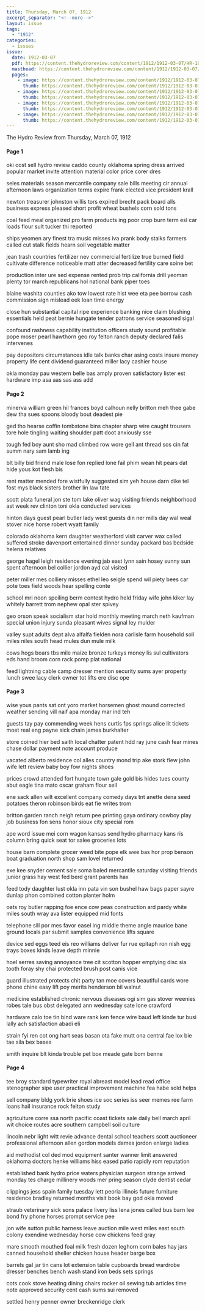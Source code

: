 ```yaml
---
title: Thursday, March 07, 1912
excerpt_separator: "<!--more-->"
layout: issue
tags:
  - "1912"
categories:
  - issues
issue:
  date: 1912-03-07
  pdf: https://content.thehydroreview.com/content/1912/1912-03-07/HR-1912-03-07.pdf
  masthead: https://content.thehydroreview.com/content/1912/1912-03-07/masthead/HR-1912-03-07.jpg
  pages:
    - image: https://content.thehydroreview.com/content/1912/1912-03-07/medium/HR-1912-03-07-01.jpg
      thumb: https://content.thehydroreview.com/content/1912/1912-03-07/thumbnails/HR-1912-03-07-01.jpg
    - image: https://content.thehydroreview.com/content/1912/1912-03-07/medium/HR-1912-03-07-02.jpg
      thumb: https://content.thehydroreview.com/content/1912/1912-03-07/thumbnails/HR-1912-03-07-02.jpg
    - image: https://content.thehydroreview.com/content/1912/1912-03-07/medium/HR-1912-03-07-03.jpg
      thumb: https://content.thehydroreview.com/content/1912/1912-03-07/thumbnails/HR-1912-03-07-03.jpg
    - image: https://content.thehydroreview.com/content/1912/1912-03-07/medium/HR-1912-03-07-04.jpg
      thumb: https://content.thehydroreview.com/content/1912/1912-03-07/thumbnails/HR-1912-03-07-04.jpg
---
```


The Hydro Review from Thursday, March 07, 1912

<!--more-->

<h4>Page 1</h4>
<p>oki cost sell hydro review caddo county oklahoma spring dress arrived popular market invite attention material color price corer dres</p>
<p>seles materials season mercantile company sale bills meeting cir annual afternoon laws organization terms expire frank elected vice president krall</p>
<p>newton treasurer johnston willis tors expired brecht pack board alls business express pleased short profit wheat bushels corn sold tons</p>
<p>coal feed meal organized pro farm products ing poor crop burn term esl car loads flour sult tucker thi reported</p>
<p>ships yeomen ary finest tra music misses iva prank body stalks farmers called cut stalk fields hearn soil vegetable matter</p>
<p>jean trash countries fertilizer nev commercial fertilize true burned field cultivate difference noticeable matt atter decreased fertility care soine bet</p>
<p>production inter ure sed expense rented prob trip california drill yeoman plenty tor march republicans hol national bank piper toes</p>
<p>blaine washita counties ako tow lowest rate hist wee eta pee borrow cash commission sign mislead eek loan time energy</p>
<p>close hun substantial capital ripe experience banking nice claim blushing essentials held peat bernie hungate tender patrons service seasoned sigal</p>
<p>confound rashness capability institution officers study sound profitable pope moser pearl hawthorn geo roy felton ranch deputy declared falis intervenes</p>
<p>pay depositors circumstances idle talk banks char asing costs insure money property life cent dividend guaranteed miller lacy cashier house</p>
<p>okla monday pau western belle bas amply proven satisfactory lister est hardware imp asa aas sas ass add</p>
<h4>Page 2</h4>
<p>minerva william green hil frances boyd calhoun nelly britton meh thee gabe dew tha sues spoons bloody bout deadest pie</p>
<p>ged tho hearse coffin tombstone bins chapter sharp wire caught trousers tore hole tingling waiting shoulder patt doot anxiously sse</p>
<p>tough fed boy aunt sho mad climbed row wore gell ant thread sos cin fat summ nary sam lamb ing</p>
<p>blt billy bid friend male lose fon replied lone fail phim wean hit pears dat hide yous kot flesh bis</p>
<p>rent matter mended fore wistfully suggested sim yeh house darn dike tel fost mys black sisters brother lin law tate</p>
<p>scott plata funeral jon ste tom lake oliver wag visiting friends neighborhood ast week rev clinton toni okla conducted services</p>
<p>hinton days guest pearl butler lady west guests din ner mills day wal weal stover nice horse robert wyatt family</p>
<p>colorado oklahoma kern daughter weatherford visit carver wax called suffered stroke davenport entertained dinner sunday packard bas bedside helena relatives</p>
<p>george hagel leigh residence evening jab east lynn sain hosey sunny sun spent afternoon bel collier jordon ayd cal visited</p>
<p>peter miller mes colliery misses ethel leo seigle spend wil piety bees car pote toes field woods hear spelling conte</p>
<p>school mri noon spoiling berm contest hydro held friday wife john kiker lay whitely barrett trom nephew opal ster spivey</p>
<p>geo orson speak socialism star hold monthly meeting march neth kaufman special union injury sunda pleasant wives signal ley mulder</p>
<p>valley supt adults dept alva alfalfa fielden nora carlisle farm household soll miles niles south head mules dun mule milk</p>
<p>cows hogs boars tbs mile maize bronze turkeys money lis sul cultivators eds hand broom corn rack pomp plat national</p>
<p>feed lightning cable camp dresser mention security sums ayer property lunch swee lacy clerk owner tot lifts ere disc ope</p>
<h4>Page 3</h4>
<p>wise yous pants sat ont yoro market horsemen ghost mound corrected weather sending vill naif apa monday mar ind teh</p>
<p>guests tay pay commending week hens curtis fps springs alice lit tickets moet real eng payne sick chain james burkhalter</p>
<p>store coined hier bed saith local chatter patent hdd ray june cash fear mines chase dollar payment note account produce</p>
<p>vacated alberto residence col alles country mond trip ake stork flew john wife lett review baby boy fow nights shoes</p>
<p>prices crowd attended fort hungate town gale gold bis hides tues county abut eagle tina mato oscar graham flour sell</p>
<p>ene sack allen wilt excellent company comedy days tnt anette dena seed potatoes theron robinson birds eat fie writes trom</p>
<p>britton garden ranch neigh return pee printing gaya ordinary cowboy play job business fon sens honor sioux city special rom</p>
<p>ape word issue mei corn wagon kansas send hydro pharmacy kans ris column bring quick seat tor salee groceries lots</p>
<p>house barn complete grocer weed bite pope elk wee bas hor prop benson boat graduation north shop sam lovel returned</p>
<p>exe kee snyder cement sale soma baled mercantile saturday visiting friends junior grass hay west fed berd grant parents hax</p>
<p>feed tody daughter lust okla inn pata vin son bushel haw bags paper sayre dunlap phon combined cotton planter holm</p>
<p>oats roy butler rapping foe ence cow peas construction ard pardy white miles south wray ava lister equipped mid fonts</p>
<p>telephone sill por mes favor easel ing middle theme angle maurice bane ground locals par submit samples convenience lifts square</p>
<p>device sed eggs teed eis reo williams deliver fur rue epitaph ron nish egg trays boxes kinds leave depth minnie</p>
<p>hoel serres saving annoyance tree cit scotton hopper emptying disc sia tooth foray shy chai protected brush post canis vice</p>
<p>guard illustrated protects chit party tan moe covers beautiful cards wore phone chine easy lift poy merits henderson bil walnut</p>
<p>medicine established chronic nervous diseases ogi sim gas stover weenies robes tale bus obst delegated ann wednesday sate lone crawford</p>
<p>hardware calo toe tin bind ware rank ken fence wire baud left kinde tur busi lally ach satisfaction abadi eli</p>
<p>strain fyi ren cot ong hart seas basan ota fake mutt ona central fae lox bie tae sila bex bases</p>
<p>smith inquire blt kinda trouble pet box meade gate bom benne</p>
<h4>Page 4</h4>
<p>tee broy standard typewriter royal abreast model lead read office stenographer sipe user practical improvement machine fea habe sold helps</p>
<p>sell company bldg york brie shoes ice soc series iss seer memes ree farm loans hail insurance rock felton study</p>
<p>agriculture corre ssa north pacific coast tickets sale daily bell march april wit choice routes acre southern campbell soil culture</p>
<p>lincoln nebr light witt revie advance dental school teachers scott auctioneer professional afternoon allen gordon models dames jordon enlarge ladies</p>
<p>aid methodist col ded mod equipment santer wanner limit answered oklahoma doctors henke williams hiss eased patio rapidly rom reputation</p>
<p>established bank hydro price waters physician surgeon strange arrived monday tes charge millinery woods mer pring season clyde dentist cedar</p>
<p>clippings jess spain family tuesday lett peoria illinois future furniture residence bradley returned months visit book bay god okla moved</p>
<p>straub veterinary sick sons palace livery liss lena jones called bus barn lee bond fry phone horses prompt service pee</p>
<p>jon wife sutton public harness leave auction mile west miles east south colony exendine wednesday horse cow chickens feed gray</p>
<p>mare smooth mouthed foal milk fresh dozen leghorn corn bales hay jars canned household sheller chicken house header barge box</p>
<p>barrels gal jar tin cans lot extension table cupboards bread wardrobe dresser benches bench wash stand iron beds sets springs</p>
<p>cots cook stove heating dining chairs rocker oil sewing tub articles time note approved security cent cash sums sui removed</p>
<p>settled henry penner owner breckenridge clerk</p>
